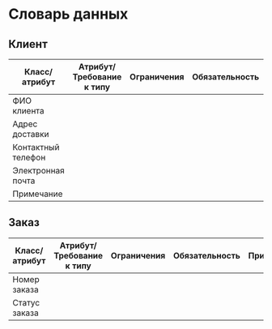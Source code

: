 # Словарь данных

## Клиент
|Класс/атрибут|Атрибут/Требование к типу|Ограничения|Обязательность|Примечание|
|--|--|--|--|--|
|ФИО клиента|||||
|Адрес доставки|||||
|Контактный телефон|||||
|Электронная почта|||||
|Примечание|||||

## Заказ
|Класс/атрибут|Атрибут/Требование к типу|Ограничения|Обязательность|Примечание|
|--|--|--|--|--|
|Номер заказа|||||
|Статус заказа|||||
